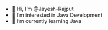- 👋 Hi, I’m @Jayesh-Rajput
- 👀 I’m interested in Java Development 
- 🌱 I’m currently learning Java
<!---
Jayesh-Rajput/Jayesh-Rajput is a ✨ special ✨ repository because its `README.md` (this file) appears on your GitHub profile.
You can click the Preview link to take a look at your changes.
--->
